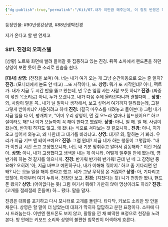 ```yaml
---
{"dg-publish":true,"permalink":"/Kit/07.내가 이만큼 해주는데, 이 정도 반응은 해줘야지/"}
---
```


등장인물: #90년생강상영, #88년생박진경

지가 온다고 할 땐 언제고
### **S#1. 진경의 오피스텔**
[상황]
노트북 화면에 빨려 들어갈 듯 집중하고 있는 진경. 뒤쪽 소파에서 핸드폰을 하던 상영이 보란 듯이 큰 소리로 한숨을 쉰다.

**[대사]**
**상영:** (천장을 보며) 야. 너는 내가 여기 오는 게 그냥 순간이동으로 오는 줄 알지?
**진경:** (모니터에서 눈도 안 떼고) …또 시작이다, 또.
**상영:** 뭐가 또 시작인데? 아니, 팩트가. 내가 지금 두 시간 반을 뚫고 왔는데, 넌 무슨 옆집 사는 사람 보듯 하냐?
**진경:** (짜증이 섞인 목소리로) 아니, 누가 오랬냐고. 내가 다음 주에 올라간다니까 괜찮다며...
**상영:** 와, 사람이 말을 꼭.. 내가 널 얼마나 생각해서, 보고 싶어서 여기까지 달려왔는데, 그걸 그렇게 받아치냐? 서운하려고 하네
**진경:** (결국 마우스를 내려놓고 돌아본다) 그럼 내가 지금 일을 다 어, 팽개치고, "어머 우리 상영이, 먼 길 오느라 얼마나 힘드셨어요!" 하고 절이라도 해? 나 이거 오늘까지 꼭 해야 한다고 했잖아.
**상영:** 아니, 일 해. 일 해. 사람이 왔는데, 반가워 하지도 않고. 왜 왔냐는 식으로 쳐다보는 것 같으니까..
**진경:** 아니, 지가 오고 싶어서 와놓고, 왜 나한테 그 대가를 바라냐고.
**상영:** 대가? 와, 말하는 거 봐라. 우리가 지금 기브 앤 테이크예요?
**진경:** 그럼 뭔데? 지금 네가 하는 행동이 그렇잖아. "내가 이만큼 시간 쓰고 고생했으니까, 너도 내 기분 맞춰주고 알아서 감동해라." 이런 거잖아.
**상영:** 아니, 내가 고생했다고 생색을 내는 게 아니라. 어떻게 일주일 만에 봤는데, 영 반가워 하는 것 같지를 않으니까.
**진경:** 반가워 반가워 반가워! 근데 넌 네 그 감정만 중요해? 오히려 '아, 지금 바쁘고 예민하구나, 내가 이해해 줘야지.' 하고 좀 기다리면 안돼? 나는 오늘 일을 해야 한다고 했고. 네가 그냥 무작정 온 거잖아?
**상영:** 아, 기다리고 있잖아. 아까부터 여기 누워서. 천장만 보고. 
**진경:** (지쳤다는 듯) 니가 천장만 봤냐, 핸드폰 봤지?
**상영:** (어이없다는 듯) 그럼 여기서 뭐해? 가만히 앉아 명상이라도 하리?
**진경:** (고개를 절레절레 흔들며) 하… 됐다. 말을 말자. 

진경은 대화를 포기하고 다시 모니터로 고개를 돌린다. 타다닥, 키보드 소리만 방 안을 채운다. 상영은 할 말이 더 남았는데 대화가 막히자 답답하고 분한 표정이다. 소파에 다시 드러눕는다. 이번엔 핸드폰도 보지 않고, 팔짱을 낀 채 삐딱한 표정으로 천장을 노려본다. 방 안에는 키보드 소리와 상영의 불편한 침묵만이 어색하게 흐른다.